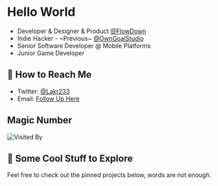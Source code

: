 # Hello World

- Developer & Designer & Product [@FlowDown](https://flowdown.ai)
- Indie Hacker - ~Previous~ [@OwnGoalStudio](https://github.com/OwnGoalStudio)
- Senior Software Developer @ Mobile Platforms
- Junior Game Developer

## 📮 How to Reach Me

- Twitter: [@Lakr233](https://twitter.com/Lakr233)
- Email: [Follow Up Here](mailto:launchctl@outlook.com)

## Magic Number

![Visited By](https://count.getloli.com/get/@Lakr233?theme=gelbooru)

## 👀 Some Cool Stuff to Explore

Feel free to check out the pinned projects below, words are not enough.
